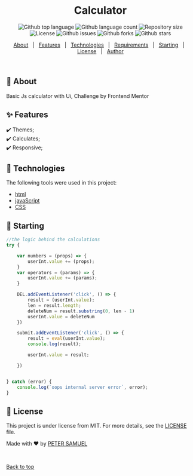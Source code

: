 
</div> 

<h1 align="center">Calculator </h1>

<p align="center">
  <img alt="Github top language" src="https://img.shields.io/github/languages/top/Petsamuel/calculator?color=56BEB8">

  <img alt="Github language count" src="https://img.shields.io/github/languages/count/Petsamuel/calculator?color=56BEB8">

  <img alt="Repository size" src="https://img.shields.io/github/repo-size/Petsamuel/calculator?color=56BEB8">

  <img alt="License" src="https://img.shields.io/github/license/Petsamuel/calculator?color=56BEB8">

  <img alt="Github issues" src="https://img.shields.io/github/issues/Petsamuel/calculator?color=56BEB8" />

<img alt="Github forks" src="https://img.shields.io/github/forks/Petsamuel/calculator?color=56BEB8" /> 

 <img alt="Github stars" src="https://img.shields.io/github/stars/Petsamuel/calculator?color=56BEB8" />
</p>

<!-- Status -->

<!-- <h4 align="center"> 
	🚧  FrontendChallenge 🚀 Under construction...  🚧
</h4> 

<hr> -->

<p align="center">
  <a href="#dart-about">About</a> &#xa0; | &#xa0; 
  <a href="#sparkles-features">Features</a> &#xa0; | &#xa0;
  <a href="#rocket-technologies">Technologies</a> &#xa0; | &#xa0;
  <a href="#white_check_mark-requirements">Requirements</a> &#xa0; | &#xa0;
  <a href="#checkered_flag-starting">Starting</a> &#xa0; | &#xa0;
  <a href="#memo-license">License</a> &#xa0; | &#xa0;
  <a href="https://github.com/{{Petsamuel}}" target="_blank">Author</a>
</p>

<br>

## :dart: About ##

Basic Js calculator with Ui, Challenge by Frontend Mentor

## :sparkles: Features ##

:heavy_check_mark: Themes;\
:heavy_check_mark: Calculates;\
:heavy_check_mark: Responsive;

## :rocket: Technologies ##

The following tools were used in this project:

- [html](https://google.com/html/)
- [javaScript](https://google.com/javascript/)
- [CSS](https://google.com/css)



## :checkered_flag: Starting ##

```javascript
//the logic behind the calculations
try {

    var numbers = (props) => {
        userInt.value += (props);
    }
    var operators = (params) => {
        userInt.value += (params);
    }

    DEL.addEventListener('click', () => {
        result = (userInt.value);
        len = result.length;
        deleteNum = result.substring(0, len - 1)
        userInt.value = deleteNum
    })

    submit.addEventListener('click', () => {
        result = eval(userInt.value);
        console.log(result);

        userInt.value = result;

    })


} catch (error) {
    console.log(`oops internal server error`, error);
}

```

## :memo: License ##

This project is under license from MIT. For more details, see the [LICENSE](LICENSE.md) file.


Made with :heart: by <a href="https://github.com/{{Petsamuel}}" target="_blank">PETER SAMUEL</a>

&#xa0;

<a href="#top">Back to top</a>
